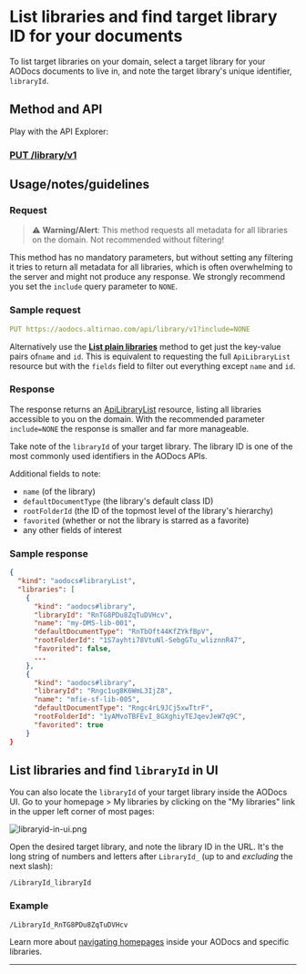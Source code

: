 # List libraries and find target library ID for your documents

To list target libraries on your domain, select a target library for your AODocs documents to live in, and note the target library's unique identifier, ```libraryId```.

## Method and API

Play with the API Explorer:

### [PUT /library/v1](../../../../routes/library/v1/put)

## Usage/notes/guidelines

### Request


> ⚠  **Warning/Alert**: This method requests all metadata for all libraries on the domain.  Not recommended without filtering!

This method has no mandatory parameters, but without setting any filtering it tries to return all metadata for all libraries, which is often overwhelming to the server and might not produce any response.  We strongly recommend you set the ```include``` query parameter to ```NONE```.



### Sample request

```yaml
PUT https://aodocs.altirnao.com/api/library/v1?include=NONE
```

Alternatively use the **[List plain libraries](04-List%20all%20libraries%20plain)** method to get just the key-value pairs of```name``` and ```id```.  This is equivalent to requesting the full ```ApiLibraryList``` resource but with the ```fields``` field to filter out everything except ```name``` and ```id```.

### Response

The response returns an [ApiLibraryList](../../../../types/ApiLibraryList) resource, listing all libraries accessible to you on the domain.  With the recommended parameter ```include=NONE``` the response is smaller and far more manageable.

Take note of the `libraryId` of your target library.  The library ID is one of the most commonly used identifiers in the AODocs APIs.

Additional fields to note:

*   ```name``` (of the library)
*   ```defaultDocumentType``` (the library's default class ID)
*   ```rootFolderId``` (the ID of the topmost level of the library's hierarchy)
*   ```favorited``` (whether or not the library is starred as a favorite)
*   any other fields of interest

### Sample response

```json
{
  "kind": "aodocs#libraryList",
  "libraries": [
    {
      "kind": "aodocs#library",
      "libraryId": "RnTG8PDu8ZqTuDVHcv",
      "name": "my-DMS-lib-001",
      "defaultDocumentType": "RnTbOft44KfZYkfBpV",
      "rootFolderId": "1S7ayhti78VtuNl-SebgGTu_wliznnR47",
      "favorited": false,
      ...
    },
    {
      "kind": "aodocs#library",
      "libraryId": "Rngc1ug8K6WmL3IjZ8",
      "name": "mfie-sf-lib-005",
      "defaultDocumentType": "Rngc4rL9JCj5xwTtrF",
      "rootFolderId": "1yAMvoTBFEvI_8GXghiyTEJqevJeW7q9C",
      "favorited": true
    }
}
```

## List libraries and find ```libraryId``` in UI

You can also locate the ```libraryId``` of your target library inside the AODocs UI.  Go to your homepage > My libraries by clicking on the "My libraries" link in the upper left corner of most pages:

![libraryid-in-ui.png](/img/libraryid-in-ui.png)


Open the desired target library, and note the library ID in the URL.  It's the long string of numbers and letters after `LibraryId_` (up to and _excluding_ the next slash):

```
/LibraryId_libraryId
```

### Example

```
/LibraryId_RnTG8PDu8ZqTuDVHcv
```

Learn more about [navigating homepages](https://support.aodocs.com/hc/en-us/articles/208769506-What-is-the-AODocs-homepage-#h_594b6e3a-aebb-4b71-8d8e-a4c8aad7cc51) inside your AODocs and specific libraries.

---